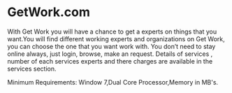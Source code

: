 # GetWork.com
With Get Work you will have a chance to get a experts on things that you want.You will find different working 
experts and organizations on Get Work, you can choose the one that you want work with. You don’t need to stay 
online always, just login, browse, make an request.
Details of services , number of each services experts and there charges are available in the services section.

Minimum Requirements:
Window 7,Dual Core Processor,Memory in MB's.
